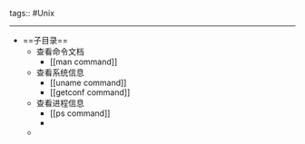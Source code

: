 tags:: #Unix

- ---
- ==子目录==
	- 查看命令文档
		- [[man command]]
	- 查看系统信息
		- [[uname command]]
		- [[getconf command]]
	- 查看进程信息
		- [[ps command]]
		-
	-